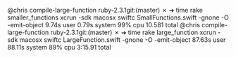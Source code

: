 @chris compile-large-function ruby-2.3.1git:(master) ✗
➜  time rake smaller_functions
xcrun -sdk macosx swiftc SmallFunctions.swift -gnone -O -emit-object
  9.74s user 0.79s system 99% cpu 10.581 total
@chris compile-large-function ruby-2.3.1git:(master) ✗
➜  time rake large_function
xcrun -sdk macosx swiftc LargeFunction.swift -gnone -O -emit-object
  87.63s user 88.11s system 89% cpu 3:15.91 total